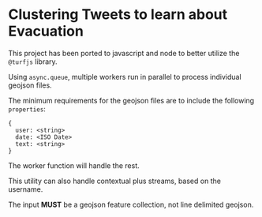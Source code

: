 # Clustering Tweets to learn about Evacuation

This project has been ported to javascript and node to better utilize the `@turfjs` library.

Using `async.queue`, multiple workers run in parallel to process individual geojson files.

The minimum requirements for the geojson files are to include the following `properties`:

    {
      user: <string>
      date: <ISO Date>
      text: <string>
    }

The worker function will handle the rest.

This utility can also handle contextual plus streams, based on the username.

The input **MUST** be a geojson feature collection, not line delimited geojson.